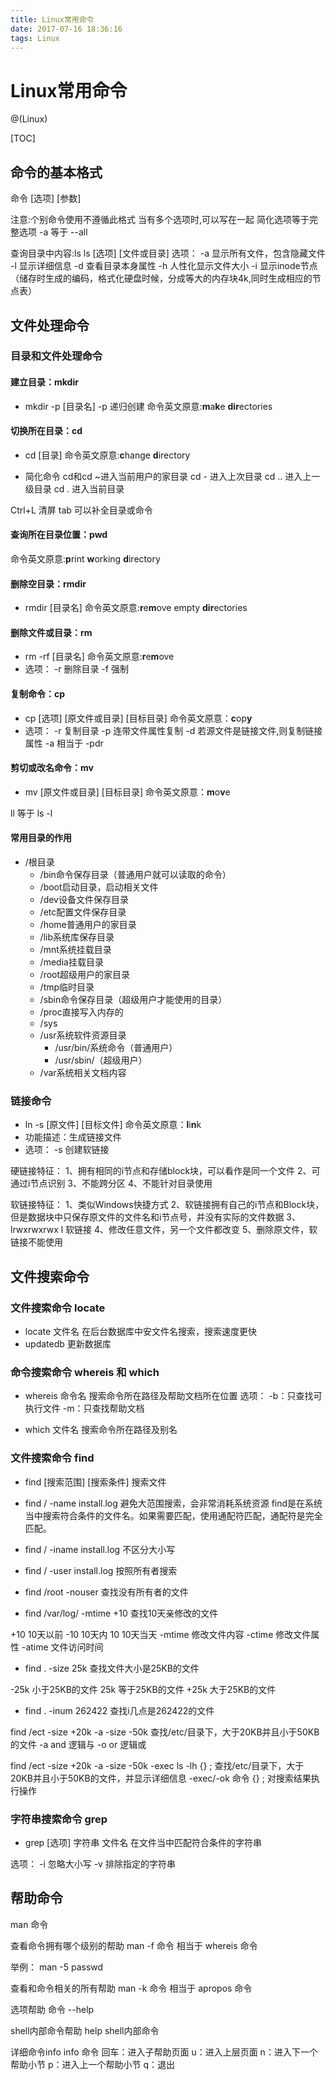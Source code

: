 ```yaml
---
title: Linux常用命令
date: 2017-07-16 18:36:16
tags: Linux
---
```


# Linux常用命令

@(Linux)

[TOC]

## 命令的基本格式

命令 [选项] [参数]

注意:个别命令使用不遵循此格式
		当有多个选项时,可以写在一起
		简化选项等于完整选项
		-a 等于 --all

查询目录中内容:ls
ls [选项] [文件或目录]
选项：
-a 显示所有文件，包含隐藏文件
-l 显示详细信息
-d 查看目录本身属性
-h 人性化显示文件大小
-i 显示inode节点（储存时生成的编码，格式化硬盘时候，分成等大的内存块4k,同时生成相应的节点表）


## 文件处理命令

### 目录和文件处理命令

#### 建立目录：mkdir

- mkdir -p [目录名]
-p 递归创建
命令英文原意:**m**a**k**e **dir**ectories

#### 切换所在目录：cd

- cd [目录]
命令英文原意:**c**hange **d**irectory

- 简化命令
cd和cd ~进入当前用户的家目录
cd - 进入上次目录
cd .. 进入上一级目录
cd .  进入当前目录

Ctrl+L 清屏
tab 可以补全目录或命令

#### 查询所在目录位置：pwd
命令英文原意:**p**rint **w**orking **d**irectory

#### 删除空目录：rmdir
- rmdir [目录名]
命令英文原意:**r**e**m**ove empty **dir**ectories

#### 删除文件或目录：rm
- rm -rf [目录名]
命令英文原意:**r**e**m**ove
- 选项： 
-r 删除目录
-f 强制

#### 复制命令：cp
- cp [选项] [原文件或目录] [目标目录]
命令英文原意：**c**op**y**
- 选项：
-r   复制目录
-p   连带文件属性复制
-d   若源文件是链接文件,则复制链接属性
-a   相当于 -pdr

#### 剪切或改名命令：mv
- mv [原文件或目录] [目标目录]
命令英文原意：**m**o**v**e

ll 等于 ls -l

#### 常用目录的作用
- /根目录
	- /bin命令保存目录（普通用户就可以读取的命令）
	- /boot启动目录，启动相关文件
	- /dev设备文件保存目录
	- /etc配置文件保存目录
	- /home普通用户的家目录
	- /lib系统库保存目录
	- /mnt系统挂载目录
	- /media挂载目录
	- /root超级用户的家目录
	- /tmp临时目录
	- /sbin命令保存目录（超级用户才能使用的目录）
	- /proc直接写入内存的
	- /sys
	- /usr系统软件资源目录
	 	- /usr/bin/系统命令（普通用户）
	 	- /usr/sbin/（超级用户）
	- /var系统相关文档内容

### 链接命令

- ln -s [原文件] [目标文件]
命令英文原意：**l**i**n**k
- 功能描述：生成链接文件
- 选项： -s 创建软链接

硬链接特征：
1、拥有相同的i节点和存储block块，可以看作是同一个文件
2、可通过i节点识别
3、不能跨分区
4、不能针对目录使用

软链接特征：
1、类似Windows快捷方式
2、软链接拥有自己的i节点和Block块，但是数据块中只保存原文件的文件名和i节点号，并没有实际的文件数据
3、lrwxrwxrwx l 软链接
4、修改任意文件，另一个文件都改变
5、删除原文件，软链接不能使用

## 文件搜索命令

### 文件搜索命令 locate 
- locate 文件名
在后台数据库中安文件名搜索，搜索速度更快
- updatedb 
更新数据库

### 命令搜索命令 whereis 和 which
- whereis 命令名
搜索命令所在路径及帮助文档所在位置
选项：
-b：只查找可执行文件
-m：只查找帮助文档

- which 文件名
搜索命令所在路径及别名

### 文件搜索命令 find
- find [搜索范围] [搜索条件]
搜索文件

- find / -name install.log
避免大范围搜索，会非常消耗系统资源
find是在系统当中搜索符合条件的文件名。如果需要匹配，使用通配符匹配，通配符是完全匹配。

- find / -iname install.log
不区分大小写

- find / -user install.log
按照所有者搜索

- find /root -nouser
查找没有所有者的文件

- find /var/log/ -mtime +10
查找10天亲修改的文件

 +10 10天以前 
 -10 10天内 
 10 10天当天 
-mtime 修改文件内容
-ctime 修改文件属性
-atime 文件访问时间

- find . -size 25k
查找文件大小是25KB的文件

-25k 小于25KB的文件
25k 等于25KB的文件
+25k 大于25KB的文件

- find . -inum 262422
查找i几点是262422的文件


find /ect -size +20k -a -size -50k
查找/etc/目录下，大于20KB并且小于50KB的文件
-a and 逻辑与
-o or 逻辑或

find /ect -size +20k -a -size -50k -exec ls -lh {} \;
查找/etc/目录下，大于20KB并且小于50KB的文件，并显示详细信息
-exec/-ok 命令 {} \; 对搜索结果执行操作

### 字符串搜索命令 grep
- grep [选项] 字符串 文件名
在文件当中匹配符合条件的字符串

选项：
-i 忽略大小写
-v 排除指定的字符串

## 帮助命令
man 命令

查看命令拥有哪个级别的帮助
man -f 命令
相当于
whereis 命令

举例：
man -5 passwd

查看和命令相关的所有帮助
man -k 命令
相当于
apropos 命令

选项帮助
命令 --help

shell内部命令帮助
help shell内部命令

详细命令info
info 命令
回车：进入子帮助页面
u：进入上层页面
n：进入下一个帮助小节
p：进入上一个帮助小节
q：退出


